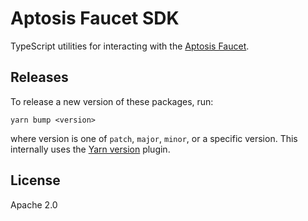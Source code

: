 # Aptosis Faucet SDK

TypeScript utilities for interacting with the [Aptosis Faucet](https://github.com/aptosis/faucet).

## Releases

To release a new version of these packages, run:

```
yarn bump <version>
```

where version is one of `patch`, `major`, `minor`, or a specific version. This internally uses the [Yarn version](https://github.com/yarnpkg/berry/tree/master/packages/plugin-version) plugin.

## License

Apache 2.0
